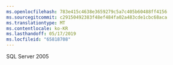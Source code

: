 ```yaml
---
ms.openlocfilehash: 783e415c4638e3659279c5a7c405b60488ff4156
ms.sourcegitcommit: c29150492383f48ef484fa02a483cde1cbc68aca
ms.translationtype: MT
ms.contentlocale: ko-KR
ms.lasthandoff: 05/17/2019
ms.locfileid: "65818708"
---
```

SQL Server 2005
